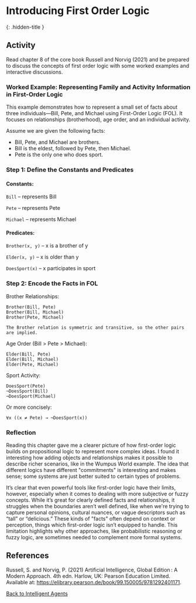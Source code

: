 # Introducing First Order Logic
{: .hidden-title }

## Activity

Read chapter 8 of the core book Russell and Norvig (2021) and be prepared to discuss the concepts of first order logic with some worked examples and interactive discussions.

### Worked Example: Representing Family and Activity Information in First-Order Logic

This example demonstrates how to represent a small set of facts about three individuals—Bill, Pete, and Michael using First-Order Logic (FOL). It focuses on relationships (brotherhood), age order, and an individual activity.

Assume we are given the following facts:
- Bill, Pete, and Michael are brothers.
- Bill is the eldest, followed by Pete, then Michael.
- Pete is the only one who does sport.


### Step 1: Define the Constants and Predicates

#### Constants:

```Bill``` – represents Bill

```Pete``` – represents Pete

```Michael``` – represents Michael

#### Predicates:

```Brother(x, y)``` – x is a brother of y

```Elder(x, y)``` – x is older than y

```DoesSport(x)``` – x participates in sport

### Step 2: Encode the Facts in FOL
Brother Relationships: 
```FOL
Brother(Bill, Pete)
Brother(Bill, Michael)
Brother(Pete, Michael)

The Brother relation is symmetric and transitive, so the other pairs are implied.
```

Age Order (Bill > Pete > Michael):
```FOL
Elder(Bill, Pete)
Elder(Bill, Michael)
Elder(Pete, Michael)
```

Sport Activity:
``` FOL
DoesSport(Pete)
¬DoesSport(Bill)
¬DoesSport(Michael)
```
Or more concisely:
```FOL
∀x ((x ≠ Pete) → ¬DoesSport(x))
```

### Reflection

Reading this chapter gave me a clearer picture of how first-order logic builds on propositional logic to represent more complex ideas. I found it interesting how adding objects and relationships makes it possible to describe richer scenarios, like in the Wumpus World example. The idea that different logics have different "commitments" is interesting and makes sense; some systems are just better suited to certain types of problems. 

It’s clear that even powerful tools like first-order logic have their limits, however, especially when it comes to dealing with more subjective or fuzzy concepts. While it’s great for clearly defined facts and relationships, it struggles when the boundaries aren’t well defined, like when we're trying to capture personal opinions, cultural nuances, or vague descriptors such as “tall” or “delicious.” These kinds of "facts" often depend on context or perception, things which first-order logic isn’t equipped to handle. This limitation highlights why other approaches, like probabilistic reasoning or fuzzy logic, are sometimes needed to complement more formal systems.

## References

Russell, S. and Norvig, P. (2021) Artificial Intelligence, Global Edition : A Modern Approach. 4th edn. Harlow, UK: Pearson Education Limited. Available at: https://elibrary.pearson.de/book/99.150005/9781292401171.




[Back to Intelligent Agents](/intelligent_agents)